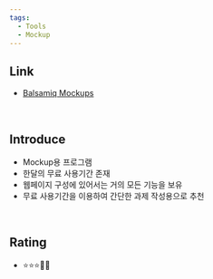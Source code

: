 ```yaml
---
tags:
  - Tools
  - Mockup
---
```

## Link
- [Balsamiq Mockups](https://balsamiq.com/)

<br>

## Introduce
- Mockup용 프로그램
- 한달의 무료 사용기간 존재
- 웹페이지 구성에 있어서는 거의 모든 기능을 보유
- 무료 사용기간을 이용하여 간단한 과제 작성용으로 추천
<br>

## Rating
- ⭐️⭐️⭐️🫥🫥